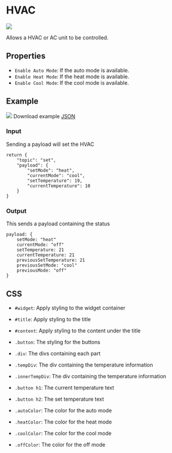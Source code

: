 # HVAC
![](https://raw.githubusercontent.com/haydendonald/NodeRed-Dashbored/main/img/widgets/HVAC.png)

Allows a HVAC or AC unit to be controlled.

## Properties
* `Enable Auto Mode`: If the auto mode is available.
* `Enable Heat Mode`: If the heat mode is available.
* `Enable Cool Mode`: If the cool mode is available.

## Example
![](https://raw.githubusercontent.com/haydendonald/NodeRed-Dashbored/main/img/examples/HVAC.png)
Download example [JSON](https://raw.githubusercontent.com/haydendonald/NodeRed-Dashbored/main/examples/HVAC.json)
### Input
Sending a payload will set the HVAC
```
return {
    "topic": "set",
    "payload": {
        "setMode": "heat",
        "currentMode": "cool",
        "setTemperature": 19,
        "currentTemperature": 10
    }
}
```

### Output
This sends a payload containing the status
```
payload: {
    setMode: "heat"
    currentMode: "off"
    setTemperature: 21
    currentTemperature: 21
    previousSetTemperature: 21
    previousSetMode: "cool"
    previousMode: "off"
}
```

## CSS
* `#widget`: Apply styling to the widget container
* `#title`: Apply styling to the title
* `#content`: Apply styling to the content under the title

* `.button`: The styling for the buttons
* `.div`: The divs containing each part
* `.tempDiv`: The div containing the temperature information
* `.innerTempDiv`: The div containing the temperature information
* `.button h1`: The current temperature text
* `.button h2`: The set temperature text
* `.autoColor`: The color for the auto mode
* `.heatColor`: The color for the heat mode
* `.coolColor`: The color for the cool mode
* `.offColor`: The color for the off mode